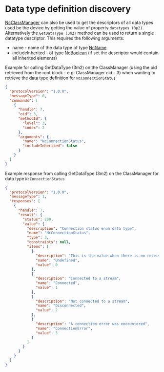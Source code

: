 # Data type definition discovery

[NcClassManager](https://specs.amwa.tv/ms-05-02/branches/v1.0-dev/docs/Managers.html#class-manager) can also be used to get the descriptors of all data types used be the device by getting the value of property `datatypes (3p2)`. Alternatively the `GetDataType (3m2)` method can be used to return a single datatype descriptor. This requires the following arguments:

* name - name of the data type of type [NcName](https://specs.amwa.tv/ms-05-02/branches/v1.0-dev/docs/Framework.html#ncname)
* includeInherited - of type [NcBoolean](https://specs.amwa.tv/ms-05-02/branches/v1.0-dev/docs/Framework.html#primitives) (if set the descriptor would contain all inherited elements)

Example for calling GetDataType (3m2) on the ClassManager (using the oid retrieved from the root block - e.g. ClassManager oid - 3) when wanting to retrieve the data type definition for `NcConnectionStatus`

```json
{
  "protocolVersion": "1.0.0",
  "messageType": 0,
  "commands": [
    {
      "handle": 7,
      "oid": 3,
      "methodId": {
        "level": 3,
        "index": 2
      },
      "arguments": {
        "name": "NcConnectionStatus",
        "includeInherited": false
      }
    }
  ]
}
```

Example response from calling GetDataType (3m2) on the ClassManager for data type `NcConnectionStatus`

```json
{
  "protocolVersion": "1.0.0",
  "messageType": 1,
  "responses": [
    {
      "handle": 7,
      "result": {
        "status": 200,
        "value": {
          "description": "Connection status enum data type",
          "name": "NcConnectionStatus",
          "type": 3,
          "constraints": null,
          "items": [
            {
              "description": "This is the value when there is no receiver",
              "name": "Undefined",
              "value": 0
            },
            {
              "description": "Connected to a stream",
              "name": "Connected",
              "value": 1
            },
            {
              "description": "Not connected to a stream",
              "name": "Disconnected",
              "value": 2
            },
            {
              "description": "A connection error was encountered",
              "name": "ConnectionError",
              "value": 3
            }
          ]
        }
      }
    }
  ]
}
```
